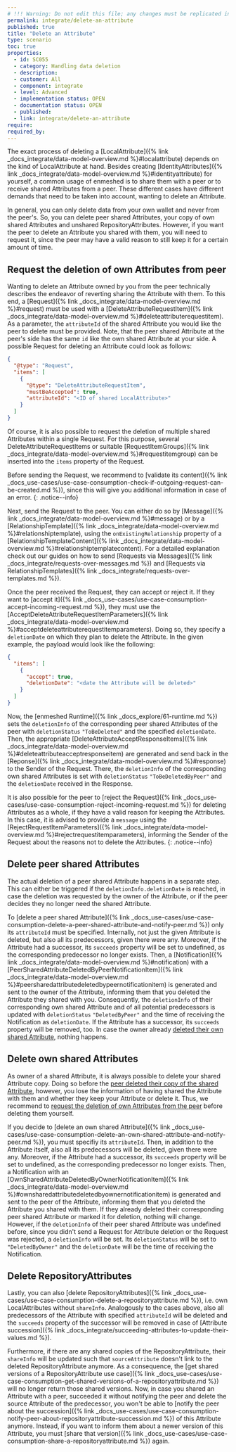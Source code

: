 ```yaml
---
# !!! Warning: Do not edit this file; any changes must be replicated in Excel !!!
permalink: integrate/delete-an-attribute
published: true
title: "Delete an Attribute"
type: scenario
toc: true
properties:
  - id: SC055
  - category: Handling data deletion
  - description:
  - customer: All
  - component: integrate
  - level: Advanced
  - implementation status: OPEN
  - documentation status: OPEN
  - published:
  - link: integrate/delete-an-attribute
require:
required_by:
---
```


The exact process of deleting a [LocalAttribute]({% link _docs_integrate/data-model-overview.md %}#localattribute) depends on the kind of LocalAttribute at hand.
Besides creating [IdentityAttributes]({% link _docs_integrate/data-model-overview.md %}#identityattribute) for yourself, a common usage of enmeshed is to share them with a peer or to receive shared Attributes from a peer.
These different cases have different demands that need to be taken into account, wanting to delete an Attribute.

In general, you can only delete data from your own wallet and never from the peer's.
So, you can delete peer shared Attributes, your copy of own shared Attributes and unshared RepositoryAttributes.
However, if you want the peer to delete an Attribute you shared with them, you will need to request it, since the peer may have a valid reason to still keep it for a certain amount of time.

## Request the deletion of own Attributes from peer

Wanting to delete an Attribute owned by you from the peer technically describes the endeavor of reverting sharing the Attribute with them.
To this end, a [Request]({% link _docs_integrate/data-model-overview.md %}#request) must be used with a [DeleteAttributeRequestItem]({% link _docs_integrate/data-model-overview.md %}#deleteattributerequestitem).
As a parameter, the `attributeId` of the shared Attribute you would like the peer to delete must be provided.
Note, that the peer shared Attribute at the peer's side has the same `id` like the own shared Attribute at your side.
A possible Request for deleting an Attribute could look as follows:

```json
{
  "@type": "Request",
  "items": [
    {
      "@type": "DeleteAttributeRequestItem",
      "mustBeAccepted": true,
      "attributeId": "<ID of shared LocalAttribute>"
    }
  ]
}
```

Of course, it is also possible to request the deletion of multiple shared Attributes within a single Request.
For this purpose, several DeleteAttributeRequestItems or suitable [RequestItemGroups]({% link _docs_integrate/data-model-overview.md %}#requestitemgroup) can be inserted into the `items` property of the Request.

Before sending the Request, we recommend to [validate its content]({% link _docs_use-cases/use-case-consumption-check-if-outgoing-request-can-be-created.md %}), since this will give you additional information in case of an error.
{: .notice--info}

Next, send the Request to the peer.
You can either do so by [Message]({% link _docs_integrate/data-model-overview.md %}#message) or by a [RelationshipTemplate]({% link _docs_integrate/data-model-overview.md %}#relationshiptemplate), using the `onExistingRelationship` property of a [RelationshipTemplateContent]({% link _docs_integrate/data-model-overview.md %}#relationshiptemplatecontent).
For a detailed explanation check out our guides on how to send [Requests via Messages]({% link _docs_integrate/requests-over-messages.md %}) and [Requests via RelationshipTemplates]({% link _docs_integrate/requests-over-templates.md %}).

Once the peer received the Request, they can accept or reject it.
If they want to [accept it]({% link _docs_use-cases/use-case-consumption-accept-incoming-request.md %}), they must use the [AcceptDeleteAttributeRequestItemParameters]({% link _docs_integrate/data-model-overview.md %}#acceptdeleteattributerequestitemparameters).
Doing so, they specify a `deletionDate` on which they plan to delete the Attribute.
In the given example, the payload would look like the following:

```json
{
  "items": [
    {
      "accept": true,
      "deletionDate": "<date the Attribute will be deleted>"
    }
  ]
}
```

Now, the [enmeshed Runtime]({% link _docs_explore/61-runtime.md %}) sets the `deletionInfo` of the corresponding peer shared Attributes of the peer with `deletionStatus` `"ToBeDeleted"` and the specified `deletionDate`.
Then, the appropriate [DeleteAttributeAcceptResponseItems]({% link _docs_integrate/data-model-overview.md %}#deleteattributeacceptresponseitem) are generated and send back in the [Reponse]({% link _docs_integrate/data-model-overview.md %}#response) to the Sender of the Request.
There, the `deletionInfo` of the corresponding own shared Attributes is set with `deletionStatus` `"ToBeDeletedByPeer"` and the `deletionDate` received in the Response.

It is also possible for the peer to [reject the Request]({% link _docs_use-cases/use-case-consumption-reject-incoming-request.md %}) for deleting Attributes as a whole, if they have a valid reason for keeping the Attributes.
In this case, it is advised to provide a `message` using the [RejectRequestItemParameters]({% link _docs_integrate/data-model-overview.md %}#rejectrequestitemparameters), informing the Sender of the Request about the reasons not to delete the Attributes.
{: .notice--info}

<!-- TODO: include diagram -->
<!-- ```plantuml
@startuml Request Deletion of Peer Shared Attribute [User Story]

title Request Deletion of Peer Shared Attribute [User Story]

participant "Attribute Owner" as owner
participant "Attribute Peer" as peer

group RequestDeletionOfPeerSharedAttribute Use Case
owner -> owner : validate request (own shared attributes only)
owner -> peer : send DeleteAttributeRequest item\n { "attributeId": "ATTdeadbeef1234" }
end group

group Accept Request
peer -> peer : mark peer shared attribute and all of its predecessors as\n{ "deletionStatus": { "status": "toBeDeleted", "deletionDate": "2024-01-01" }}
peer -> owner : Send DeleteAttributeRequest response\n { "deletionDate": "2024-01-01" }
end group

group Process Response
owner -> owner : mark own shared attribute and all of its predecessors as\n { "deletionStatus": { "status": "toBeDeletedByPeer", "deletionDate": 2024-01-01 }}
end group

@enduml
``` -->

## Delete peer shared Attributes

The actual deletion of a peer shared Attribute happens in a separate step.
This can either be triggered if the `deletionInfo.deletionDate` is reached, in case the deletion was requested by the owner of the Attribute, or if the peer decides they no longer need the shared Attribute.

To [delete a peer shared Attribute]({% link _docs_use-cases/use-case-consumption-delete-a-peer-shared-attribute-and-notify-peer.md %}) only its `attributeId` must be specified.
Internally, not just the given Attribute is deleted, but also all its predecessors, given there were any.
Moreover, if the Attribute had a successor, its `succeeds` property will be set to undefined, as the corresponding predecessor no longer exists.
Then, a [Notification]({% link _docs_integrate/data-model-overview.md %}#notification) with a [PeerSharedAttributeDeletedByPeerNotificationItem]({% link _docs_integrate/data-model-overview.md %}#peersharedattributedeletedbypeernotificationitem) is generated and sent to the owner of the Attribute, informing them that you deleted the Attribute they shared with you.
Consequently, the `deletionInfo` of their corresponding own shared Attribute and of all potential predecessors is updated with `deletionStatus` `"DeletedByPeer"` and the time of receiving the Notification as `deletionDate`.
If the Attribute has a successor, its `succeeds` property will be removed, too.
In case the owner already [deleted their own shared Attribute](#delete-own-shared-attributes), nothing happens.

<!-- TODO: implement adjustement of successor in NotificationItemProcessor -->

<!-- TODO: insert diagram -->

## Delete own shared Attributes

As owner of a shared Attribute, it is always possible to delete your shared Attribute copy.
Doing so before the [peer deleted their copy of the shared Attribute](#delete-peer-shared-attributes), however, you lose the information of having shared the Attribute with them and whether they keep your Attribute or delete it.
Thus, we recommend to [request the deletion of own Attributes from the peer](#request-the-deletion-of-own-attributes-from-peer) before deleting them yourself.

If you decide to [delete an own shared Attribute]({% link _docs_use-cases/use-case-consumption-delete-an-own-shared-attribute-and-notify-peer.md %}), you must specifiy its `attributeId`.
Then, in addition to the Attribute itself, also all its predecessors will be deleted, given there were any.
Moreover, if the Attribute had a successor, its `succeeds` property will be set to undefined, as the corresponding predecessor no longer exists.
Then, a Notification with an [OwnSharedAttributeDeletedByOwnerNotificationItem]({% link _docs_integrate/data-model-overview.md %}#ownsharedattributedeletedbyownernotificationitem) is generated and sent to the peer of the Attribute, informing them that you deleted the Attribute you shared with them.
If they already deleted their corresponding peer shared Attribute or marked it for deletion, nothing will change.
However, if the `deletionInfo` of their peer shared Attribute was undefined before, since you didn't send a Request for Attribute deletion or the Request was rejected, a `deletionInfo` will be set.
Its `deletionStatus` will be set to `"DeletedByOwner"` and the `deletionDate` will be the time of receiving the Notification.

<!-- TODO: insert diagram -->

## Delete RepositoryAttributes

Lastly, you can also [delete RepositoryAttributes]({% link _docs_use-cases/use-case-consumption-delete-a-repositoryattribute.md %}), i.e. own LocalAttributes without `shareInfo`.
Analogously to the cases above, also all predecessors of the Attribute with specified `attributeId` will be deleted and the `succeeds` property of the successor will be removed in case of [Attribute succession]({% link _docs_integrate/succeeding-attributes-to-update-their-values.md %}).

Furthermore, if there are any shared copies of the RepositoryAttribute, their `shareInfo` will be updated such that `sourceAttribute` doesn't link to the deleted RepositoryAttribute anymore.
As a consequence, the [get shared versions of a RepositoryAttribute use case]({% link _docs_use-cases/use-case-consumption-get-shared-versions-of-a-repositoryattribute.md %}) will no longer return those shared versions.
Now, in case you shared an Attribute with a peer, succeeded it without notifying the peer and delete the source Attribute of the predecessor, you won't be able to [notify the peer about the succession]({% link _docs_use-cases/use-case-consumption-notify-peer-about-repositoryattribute-succession.md %}) of this Attribute anymore.
Instead, if you want to inform them about a newer version of this Attribute, you must [share that version]({% link _docs_use-cases/use-case-consumption-share-a-repositoryattribute.md %}) again.
